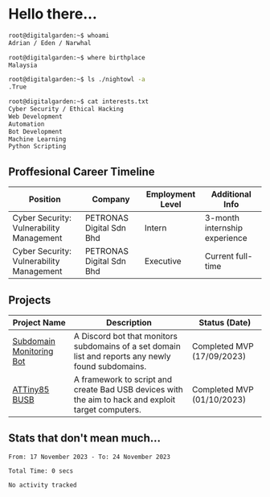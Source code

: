 # Hello there...

```bash
root@digitalgarden:~$ whoami
Adrian / Eden / Narwhal

root@digitalgarden:~$ where birthplace
Malaysia

root@digitalgarden:~$ ls ./nightowl -a
.True

root@digitalgarden:~$ cat interests.txt
Cyber Security / Ethical Hacking
Web Development
Automation
Bot Development
Machine Learning
Python Scripting
```

## Proffesional Career Timeline

|Position|Company|Employment Level|Additional Info|
|-------------|---------------------------------------------------------------|----|-----|
|Cyber Security: Vulnerability Management | PETRONAS Digital Sdn Bhd |Intern| 3-month internship experience |
|Cyber Security: Vulnerability Management | PETRONAS Digital Sdn Bhd |Executive|Current full-time|

## Projects

| Project Name | Description | Status (Date) |
|--------------|-------------|---------------|
|[Subdomain Monitoring Bot](https://github.com/edenfrey/subdomain-monitor)|A Discord bot that monitors subdomains of a set domain list and reports any newly found subdomains.|Completed MVP (17/09/2023)|
|[ATTiny85 BUSB](https://github.com/edenfrey/ATTiny85_BUSB)|A framework to script and create Bad USB devices with the aim to hack and exploit target computers.|Completed MVP (01/10/2023)|

## Stats that don't mean much...

<!--START_SECTION:waka-->

```all_time
From: 17 November 2023 - To: 24 November 2023

Total Time: 0 secs

No activity tracked
```

<!--END_SECTION:waka-->
